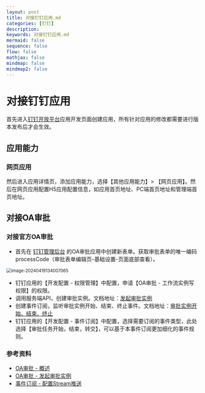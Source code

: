 ```yaml
---
layout: post
title: 对接钉钉应用.md
categories: [钉钉]
description: 
keywords: 对接钉钉应用.md
mermaid: false
sequence: false
flow: false
mathjax: false
mindmap: false
mindmap2: false
---
```

# 对接钉钉应用

首先进入[钉钉开放平台](https://open-dev.dingtalk.com/fe/app#/corp/app)应用开发页面创建应用，所有针对应用的修改都需要进行版本发布后才会生效。



## 应用能力

### 网页应用

然后进入应用详情页，添加应用能力，选择【其他应用能力】> 【网页应用】。然后在网页应用配置H5应用配置信息，如应用首页地址、PC端首页地址和管理端首页地址。



## 对接OA审批

### 对接官方OA审批

- 首先在 [钉钉管理后台](https://oa.dingtalk.com/index.htm#/welcome) 的OA审批应用中创建新表单。获取审批表单的唯一编码processCode（审批表单编辑页-基础设置-页面底部查看）。

<img src="https://www.xubighead.top/api/oss/img/V48nlyGO.png" alt="image-20240419134007065" style="zoom:80%;" />



- 钉钉应用的【开发配置 - 权限管理】中配置，申请【OA审批 - 工作流实例写权限】的权限。
- 调用服务端API，创建审批实例。文档地址：[发起审批实例](https://open.dingtalk.com/document/orgapp/create-an-approval-instance)
- 创建事件订阅，监听审批实例开始、结束、终止事件。文档地址：[审批实例开始、结束、终止](https://open.dingtalk.com/document/orgapp/event-bpms-instance-change)
- 钉钉应用的【开发配置 - 事件订阅】中配置，选择需要订阅的事件类型，此处选择【审批任务开始，结束，转交】，可以基于本事件订阅更加细化的事件规则。



### 参考资料

- [OA审批 - 概述](https://open.dingtalk.com/document/orgapp/workflow-overview)
- [OA审批 - 发起审批实例](https://open.dingtalk.com/document/orgapp/create-an-approval-instance)
- [事件订阅 - 配置Stream推送](https://open.dingtalk.com/document/orgapp/stream)
